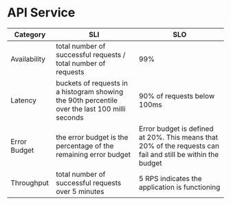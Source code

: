 # API Service

| Category     | SLI                                                                                            | SLO                                                                                                          |
|--------------|------------------------------------------------------------------------------------------------|--------------------------------------------------------------------------------------------------------------|
| Availability | total number of successful requests / total number of requests                                 | 99%                                                                                                          |
| Latency      | buckets of requests in a histogram showing the 90th percentile over the last 100 milli seconds | 90% of requests below 100ms                                                                                  |
| Error Budget | the error budget is the percentage of the remaining error budget                               | Error budget is defined at 20%. This means that 20% of the requests can fail and still be within the budget  |
| Throughput   | total number of successful requests over 5 minutes                                             | 5 RPS indicates the application is functioning                                                               |

